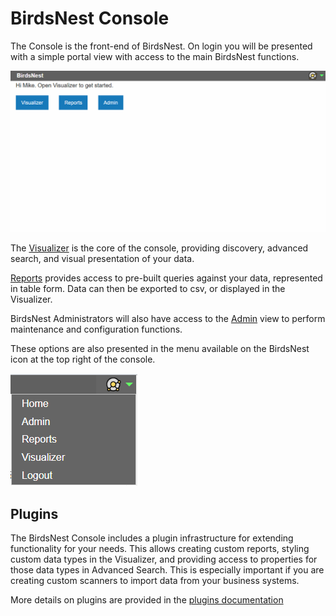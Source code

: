 # BirdsNest Console

The Console is the front-end of BirdsNest. On login you will be presented with a simple portal view  with access to the main BirdsNest functions. 

![Nodes](/documentation/image/console/portal.png)

The [Visualizer](/documentation/console/visualizer/README.md) is the core of the console, providing discovery, advanced search, and visual presentation of your data. 

[Reports](/documentation/console/reports/README.md) provides access to pre-built queries against your data, represented in table form. Data can then be exported to csv, or displayed in the Visualizer. 

BirdsNest Administrators will also have access to the [Admin](/documentation/console/admin/README.md) view to perform maintenance and configuration functions. 

These options are also presented in the menu available on the BirdsNest icon at the top right of the console. 

![Menu](/documentation/image/console/menu.png)

## Plugins
The BirdsNest Console includes a plugin infrastructure for extending functionality for your needs. This allows creating custom reports, styling custom data types in the Visualizer, and providing access to properties for those data types in Advanced Search. This is especially important if you are creating custom scanners to import data from your business systems. 

More details on plugins are provided in the [plugins documentation](/documentation/console/plugins/README.md)